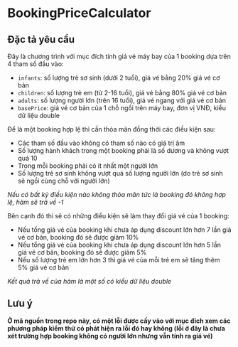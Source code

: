 # BookingPriceCalculator
## Đặc tả yêu cầu
Đây là chương trình với mục đích tính giá vé máy bay của 1 booking dựa trên 4 tham số đầu vào:
- `infants`: số lượng trẻ sơ sinh (dưới 2 tuổi), giá vé bằng 20% giá vé cơ bản
- `children`: số lượng trẻ em (từ 2-16 tuổi), giá vé bằng 80% giá vé cơ bản
- `adults`: số lượng người lớn (trên 16 tuổi), giá vé ngang với giá vé cơ bản
- `basePrice`: giá vé cơ bản của 1 chỗ ngồi trên máy bay, đơn vị VNĐ, kiểu dữ liệu double

Để là một booking hợp lệ thì cần thỏa mãn đồng thời các điều kiện sau:
- Các tham số đầu vào không có tham số nào có giá trị âm
- Số lượng hành khách trong một booking phải là số dương và không vượt quá 10
- Trong mỗi booking phải có ít nhất một người lớn
- Số lượng trẻ sơ sinh không vượt quá số lượng người lớn (do trẻ sơ sinh sẽ ngồi cùng chỗ với người lớn)
  
*Nếu có bất kỳ điều kiện nào không thỏa mãn tức là booking đó không hợp lệ, hàm sẽ trả về -1*    

Bên cạnh đó thì sẽ có những điều kiện sẽ làm thay đổi giá vé của 1 booking:
- Nếu tổng giá vé của booking khi chưa áp dụng discount lớn hơn 7 lần giá vé cơ bản, booking đó sẽ được giảm 10%
- Nếu tổng giá vé của booking khi chưa áp dụng discount lớn hơn 5 lần giá vé cơ bản, booking đó sẽ được giảm 5%
- Nếu số lượng trẻ em lớn hơn 3 thì giá vé của mỗi trẻ em sẽ tăng thêm 5% giá vé cơ bản

*Kết quả trả về của hàm là một số có kiểu dữ liệu double*

## Lưu ý
**Ở mã nguồn trong repo này, có một lỗi được cấy vào với mục đích xem các phương pháp kiểm thử có phát hiện ra lỗi đó hay không (lỗi ở đây là chưa xét trường hợp booking không có người lớn nhưng vẫn tính ra giá vé)**
